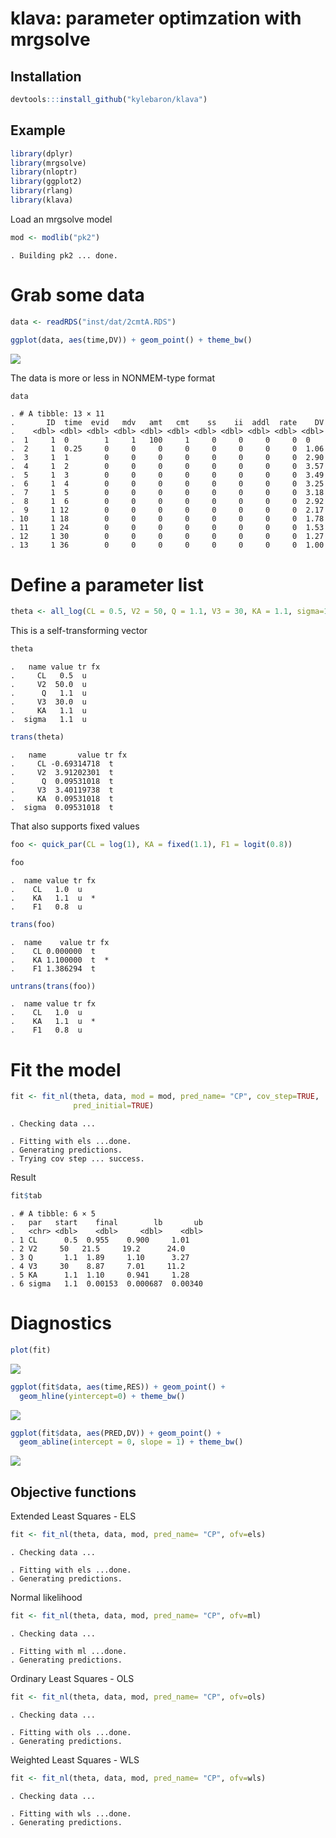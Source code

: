 klava: parameter optimzation with mrgsolve
================

## Installation

``` r
devtools:::install_github("kylebaron/klava")
```

## Example

``` r
library(dplyr)
library(mrgsolve)
library(nloptr)
library(ggplot2)
library(rlang)
library(klava)
```

Load an mrgsolve model

``` r
mod <- modlib("pk2")
```

    . Building pk2 ... done.

# Grab some data

``` r
data <- readRDS("inst/dat/2cmtA.RDS")

ggplot(data, aes(time,DV)) + geom_point() + theme_bw()
```

![](inst/img/README-unnamed-chunk-6-1.png)<!-- -->

The data is more or less in NONMEM-type format

``` r
data
```

    . # A tibble: 13 × 11
    .       ID  time  evid   mdv   amt   cmt    ss    ii  addl  rate    DV
    .    <dbl> <dbl> <dbl> <dbl> <dbl> <dbl> <dbl> <dbl> <dbl> <dbl> <dbl>
    .  1     1  0        1     1   100     1     0     0     0     0  0   
    .  2     1  0.25     0     0     0     0     0     0     0     0  1.06
    .  3     1  1        0     0     0     0     0     0     0     0  2.90
    .  4     1  2        0     0     0     0     0     0     0     0  3.57
    .  5     1  3        0     0     0     0     0     0     0     0  3.49
    .  6     1  4        0     0     0     0     0     0     0     0  3.25
    .  7     1  5        0     0     0     0     0     0     0     0  3.18
    .  8     1  6        0     0     0     0     0     0     0     0  2.92
    .  9     1 12        0     0     0     0     0     0     0     0  2.17
    . 10     1 18        0     0     0     0     0     0     0     0  1.78
    . 11     1 24        0     0     0     0     0     0     0     0  1.53
    . 12     1 30        0     0     0     0     0     0     0     0  1.27
    . 13     1 36        0     0     0     0     0     0     0     0  1.00

# Define a parameter list

``` r
theta <- all_log(CL = 0.5, V2 = 50, Q = 1.1, V3 = 30, KA = 1.1, sigma=1.1)
```

This is a self-transforming vector

``` r
theta
```

    .   name value tr fx
    .     CL   0.5  u   
    .     V2  50.0  u   
    .      Q   1.1  u   
    .     V3  30.0  u   
    .     KA   1.1  u   
    .  sigma   1.1  u

``` r
trans(theta)
```

    .   name       value tr fx
    .     CL -0.69314718  t   
    .     V2  3.91202301  t   
    .      Q  0.09531018  t   
    .     V3  3.40119738  t   
    .     KA  0.09531018  t   
    .  sigma  0.09531018  t

That also supports fixed values

``` r
foo <- quick_par(CL = log(1), KA = fixed(1.1), F1 = logit(0.8))

foo
```

    .  name value tr fx
    .    CL   1.0  u   
    .    KA   1.1  u  *
    .    F1   0.8  u

``` r
trans(foo)
```

    .  name    value tr fx
    .    CL 0.000000  t   
    .    KA 1.100000  t  *
    .    F1 1.386294  t

``` r
untrans(trans(foo))
```

    .  name value tr fx
    .    CL   1.0  u   
    .    KA   1.1  u  *
    .    F1   0.8  u

# Fit the model

``` r
fit <- fit_nl(theta, data, mod = mod, pred_name= "CP", cov_step=TRUE,
              pred_initial=TRUE)
```

    . Checking data ...

    . Fitting with els ...done.
    . Generating predictions.
    . Trying cov step ... success.

Result

``` r
fit$tab
```

    . # A tibble: 6 × 5
    .   par   start    final        lb       ub
    .   <chr> <dbl>    <dbl>     <dbl>    <dbl>
    . 1 CL      0.5  0.955    0.900     1.01   
    . 2 V2     50   21.5     19.2      24.0    
    . 3 Q       1.1  1.89     1.10      3.27   
    . 4 V3     30    8.87     7.01     11.2    
    . 5 KA      1.1  1.10     0.941     1.28   
    . 6 sigma   1.1  0.00153  0.000687  0.00340

# Diagnostics

``` r
plot(fit)
```

![](inst/img/README-unnamed-chunk-14-1.png)<!-- -->

``` r
ggplot(fit$data, aes(time,RES)) + geom_point() + 
  geom_hline(yintercept=0) + theme_bw()
```

![](inst/img/README-unnamed-chunk-15-1.png)<!-- -->

``` r
ggplot(fit$data, aes(PRED,DV)) + geom_point() + 
  geom_abline(intercept = 0, slope = 1) + theme_bw()
```

![](inst/img/README-unnamed-chunk-16-1.png)<!-- -->

## Objective functions

Extended Least Squares - ELS

``` r
fit <- fit_nl(theta, data, mod, pred_name= "CP", ofv=els)
```

    . Checking data ...

    . Fitting with els ...done.
    . Generating predictions.

Normal likelihood

``` r
fit <- fit_nl(theta, data, mod, pred_name= "CP", ofv=ml)
```

    . Checking data ...

    . Fitting with ml ...done.
    . Generating predictions.

Ordinary Least Squares - OLS

``` r
fit <- fit_nl(theta, data, mod, pred_name= "CP", ofv=ols)
```

    . Checking data ...

    . Fitting with ols ...done.
    . Generating predictions.

Weighted Least Squares - WLS

``` r
fit <- fit_nl(theta, data, mod, pred_name= "CP", ofv=wls)
```

    . Checking data ...

    . Fitting with wls ...done.
    . Generating predictions.
